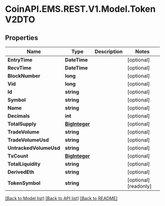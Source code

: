 
# CoinAPI.EMS.REST.V1.Model.TokenV2DTO

## Properties

Name | Type | Description | Notes
------------ | ------------- | ------------- | -------------
**EntryTime** | **DateTime** |  | [optional] 
**RecvTime** | **DateTime** |  | [optional] 
**BlockNumber** | **long** |  | [optional] 
**Vid** | **long** |  | [optional] 
**Id** | **string** |  | [optional] 
**Symbol** | **string** |  | [optional] 
**Name** | **string** |  | [optional] 
**Decimals** | **int** |  | [optional] 
**TotalSupply** | [**BigInteger**](BigInteger.md) |  | [optional] 
**TradeVolume** | **string** |  | [optional] 
**TradeVolumeUsd** | **string** |  | [optional] 
**UntrackedVolumeUsd** | **string** |  | [optional] 
**TxCount** | [**BigInteger**](BigInteger.md) |  | [optional] 
**TotalLiquidity** | **string** |  | [optional] 
**DerivedEth** | **string** |  | [optional] 
**TokenSymbol** | **string** |  | [optional] [readonly] 

[[Back to Model list]](../README.md#documentation-for-models)
[[Back to API list]](../README.md#documentation-for-api-endpoints)
[[Back to README]](../README.md)

